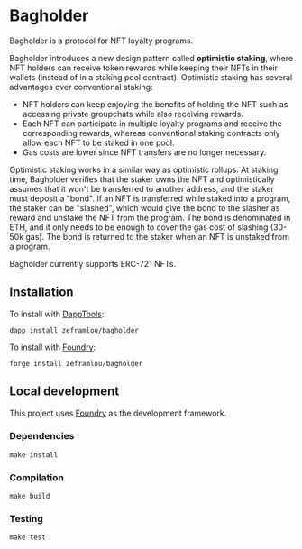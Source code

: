 # Bagholder

Bagholder is a protocol for NFT loyalty programs.

Bagholder introduces a new design pattern called **optimistic staking**, where NFT holders can receive token rewards while keeping their NFTs in their wallets (instead of in a staking pool contract). Optimistic staking has several advantages over conventional staking:

- NFT holders can keep enjoying the benefits of holding the NFT such as accessing private groupchats while also receiving rewards.
- Each NFT can participate in multiple loyalty programs and receive the corresponding rewards, whereas conventional staking contracts only allow each NFT to be staked in one pool.
- Gas costs are lower since NFT transfers are no longer necessary.

Optimistic staking works in a similar way as optimistic rollups. At staking time, Bagholder verifies that the staker owns the NFT and optimistically assumes that it won't be transferred to another address, and the staker must deposit a "bond". If an NFT is transferred while staked into a program, the staker can be "slashed", which would give the bond to the slasher as reward and unstake the NFT from the program. The bond is denominated in ETH, and it only needs to be enough to cover the gas cost of slashing (30-50k gas). The bond is returned to the staker when an NFT is unstaked from a program.

Bagholder currently supports ERC-721 NFTs.

## Installation

To install with [DappTools](https://github.com/dapphub/dapptools):

```
dapp install zeframlou/bagholder
```

To install with [Foundry](https://github.com/gakonst/foundry):

```
forge install zeframlou/bagholder
```

## Local development

This project uses [Foundry](https://github.com/gakonst/foundry) as the development framework.

### Dependencies

```
make install
```

### Compilation

```
make build
```

### Testing

```
make test
```
